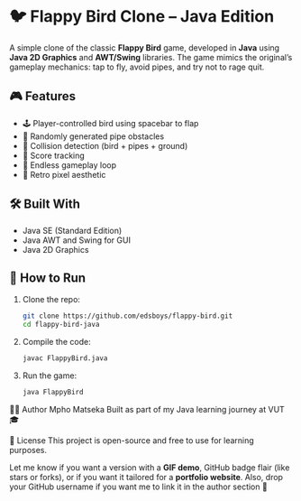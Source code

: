 # 🐦 Flappy Bird Clone – Java Edition

A simple clone of the classic **Flappy Bird** game, developed in **Java** using **Java 2D Graphics** and **AWT/Swing** libraries. The game mimics the original’s gameplay mechanics: tap to fly, avoid pipes, and try not to rage quit.

## 🎮 Features

- 🕹️ Player-controlled bird using spacebar to flap
- 🌲 Randomly generated pipe obstacles
- 🧠 Collision detection (bird + pipes + ground)
- 💯 Score tracking
- 🔁 Endless gameplay loop
- 👀 Retro pixel aesthetic

## 🛠️ Built With

- Java SE (Standard Edition)
- Java AWT and Swing for GUI
- Java 2D Graphics

## 🚀 How to Run

1. Clone the repo:
   ```bash
   git clone https://github.com/edsboys/flappy-bird.git
   cd flappy-bird-java
2. Compile the code:
   ```bash
   javac FlappyBird.java

3. Run the game:
   ```bash
   java FlappyBird

🧑‍💻 Author
Mpho Matseka
Built as part of my Java learning journey at VUT 🎓

📝 License
This project is open-source and free to use for learning purposes.


Let me know if you want a version with a **GIF demo**, GitHub badge flair (like stars or forks), or if you want it tailored for a **portfolio website**. Also, drop your GitHub username if you want me to link it in the author section 🔗

